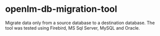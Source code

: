 # openlm-db-migration-tool
Migrate data only from a source database to a destination database. The tool was tested using Firebird, MS Sql Server, MySQL and Oracle. 
